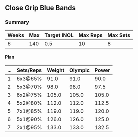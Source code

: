 ## Close Grip Blue Bands

### Summary

Weeks | Max | Target INOL | Max Reps | Max Sets
--- | --- | --- | --- | ---
6 | 140 | 0.5 | 10 | 8

#### Plan

 ... | Sets/Reps | Weight | Olympic | Power
--- | --- | --- | --- | ---
1 | 6x3@65% | 91.0 | 91.0 | 90.0
2 | 5x3@70% | 98.0 | 98.0 | 97.5
3 | 6x2@75% | 105.0 | 105.0 | 105.0
4 | 5x2@80% | 112.0 | 112.0 | 112.5
5 | 7x1@85% | 119.0 | 119.0 | 120.0
6 | 5x1@90% | 126.0 | 126.0 | 125.0
7 | 2x1@95% | 133.0 | 133.0 | 132.5

